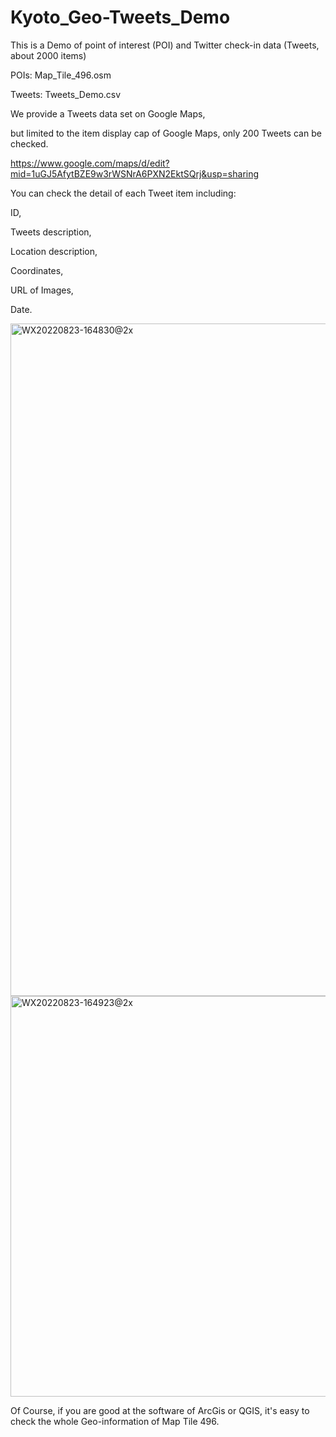 # Kyoto_Geo-Tweets_Demo

This is a Demo of point of interest (POI) and Twitter check-in data (Tweets, about 2000 items)

POIs: Map_Tile_496.osm

Tweets: Tweets_Demo.csv

We provide a Tweets data set on Google Maps,

but limited to the item display cap of Google Maps, only 200 Tweets can be checked.

https://www.google.com/maps/d/edit?mid=1uGJ5AfytBZE9w3rWSNrA6PXN2EktSQrj&usp=sharing

You can check the detail of each Tweet item including:

ID,

Tweets description,

Location description,

Coordinates,

URL of Images,

Date.

<img width="1076" alt="WX20220823-164830@2x" src="https://user-images.githubusercontent.com/38413308/186102277-a00e0ec4-aeee-4e97-bcae-2d79704624f3.png">

<img width="641" alt="WX20220823-164923@2x" src="https://user-images.githubusercontent.com/38413308/186102293-ce9de3f4-757f-4ac0-a5f8-7cd9fb6b1bb1.png">




Of Course, if you are good at the software of ArcGis or QGIS, it's easy to check the whole Geo-information of Map Tile 496.
